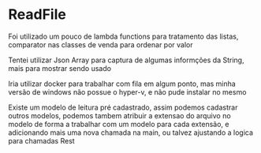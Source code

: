 # ReadFile
<p>Foi utilizado um pouco de lambda functions para tratamento das listas, comparator nas classes de venda para ordenar por valor</p>
<p>Tentei utilizar Json Array para captura de algumas informções da String, mais para mostrar sendo usado</p>
<p>Iria utilizar docker para trabalhar com fila em algum ponto, mas minha versão de windows não possue o hyper-v, e não pude instalar no mesmo</p>
<p>Existe um modelo de leitura pré cadastrado, assim podemos cadastrar outros modelos, podemos tambem atribuir a extensao do arquivo no modelo de forma a trabalhar com um modelo para cada extensão, e adicionando mais uma nova chamada na main, ou talvez ajustando a logica para chamadas Rest</p>